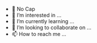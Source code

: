 - 👋 No Cap
- 👀 I’m interested in ...
- 🌱 I’m currently learning ...
- 💞️ I’m looking to collaborate on ...
- 📫 How to reach me ...

<!---
Pckpoulo/Pckpoulo is a ✨ special ✨ repository because its `README.md` (this file) appears on your GitHub profile.
You can click the Preview link to take a look at your changes.
--->
